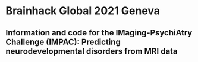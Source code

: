 # Brainhack Global 2021 Geneva
## Information and code for the IMaging-PsychiAtry Challenge (IMPAC): Predicting neurodevelopmental disorders from MRI data

